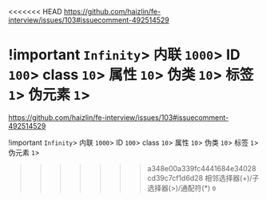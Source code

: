 <<<<<<< HEAD
https://github.com/haizlin/fe-interview/issues/103#issuecomment-492514529

!important `Infinity`> 
内联 `1000`> 
ID `100`> 
class `10`> 
属性 `10`> 
伪类 `10`> 
标签 `1`> 
伪元素 `1`> 
=======
https://github.com/haizlin/fe-interview/issues/103#issuecomment-492514529

!important `Infinity`> 
内联 `1000`> 
ID `100`> 
class `10`> 
属性 `10`> 
伪类 `10`> 
标签 `1`> 
伪元素 `1`> 
>>>>>>> a348e00a339fc4441684e34028cd39c7cf1d6d28
相邻选择器(+)/子选择器(>)/通配符(*) `0`